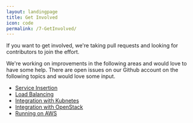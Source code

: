 ```yaml
---
layout: landingpage
title: Get Involved
icon: code
permalink: /7-GetInvolved/
---
```

If you want to get involved, we're taking pull requests and looking for contributors to join the effort.

We're working on improvements in the following areas and would love to have some help. There are open issues on our Github account on the following topics and would love some input.

* [Service Insertion](http://www.github.com/romana)
* [Load Balancing](http://www.github.com/romana)
* [Integration with Kubnetes](http://www.github.com/romana)
* [Integration with OpenStack](http://www.github.com/romana)
* [Running on AWS](http://www.github.com/romana)



